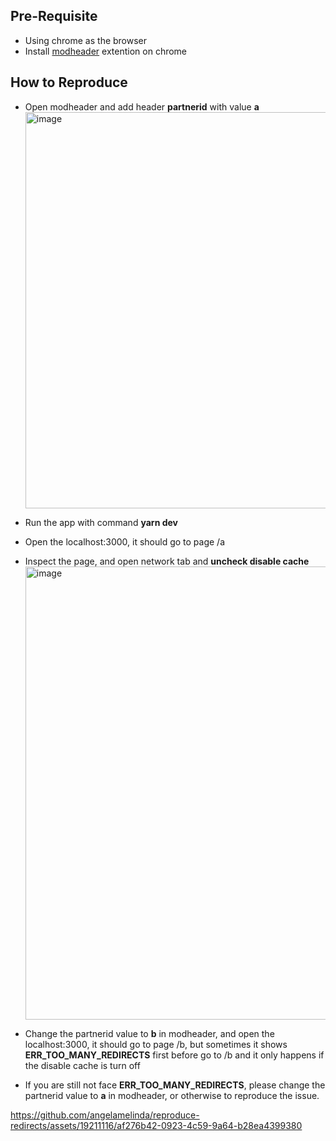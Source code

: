 
## Pre-Requisite

- Using chrome as the browser
- Install [modheader](https://chromewebstore.google.com/detail/modheader-modify-http-hea/idgpnmonknjnojddfkpgkljpfnnfcklj) extention on chrome

## How to Reproduce
- Open modheader and add header **partnerid** with value **a**
  <img width="634" alt="image" src="https://github.com/angelamelinda/reproduce-redirects/assets/19211116/988a66b5-e42d-4d87-9205-9a0734a77cba">
- Run the app with command **yarn dev**
- Open the localhost:3000, it should go to page /a
- Inspect the page, and open network tab and **uncheck disable cache**
  <img width="725" alt="image" src="https://github.com/angelamelinda/reproduce-redirects/assets/19211116/b3bf5746-fc1b-4ce0-8e6b-1393b49e62d5">

- Change the partnerid value to **b** in modheader, and open the localhost:3000, it should go to page /b, but sometimes it shows **ERR_TOO_MANY_REDIRECTS** first before go to /b and it only happens if the disable cache is turn off
- If you are still not face **ERR_TOO_MANY_REDIRECTS**, please change the partnerid value to **a** in modheader, or otherwise to reproduce the issue.

https://github.com/angelamelinda/reproduce-redirects/assets/19211116/af276b42-0923-4c59-9a64-b28ea4399380


